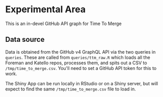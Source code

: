 # Experimental Area

This is an in-devel GitHub API graph for Time To Merge

## Data source

Data is obtained from the GitHub v4 GraphQL API via the two queries in
`queries`. These are called from `queries/ttm_raw.R` which loads all the
Foreman and Katello repos, processes them, and spits out a CSV to
`/tmp/time_to_merge.csv`. You'll need to set a GitHub API token for this to
work.

The Shiny App can be run locally in RStudio or on a Shiny server, but will
expect to find the same `/tmp/time_to_merge.csv` file to load in.
